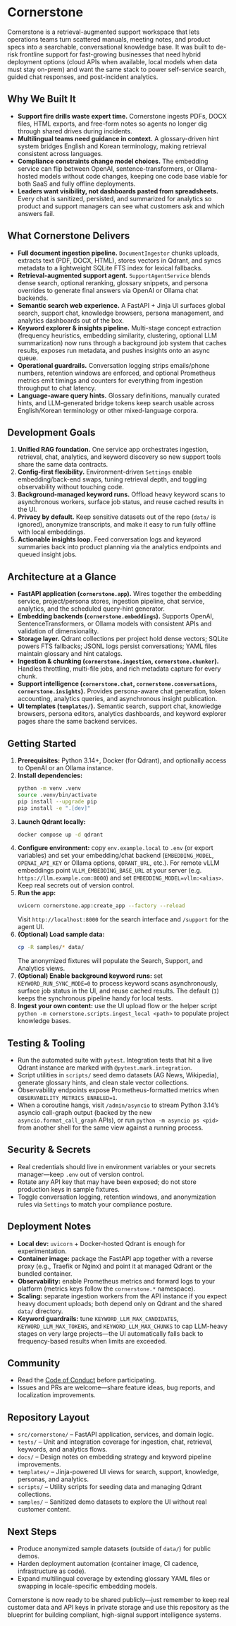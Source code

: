 # Cornerstone

Cornerstone is a retrieval-augmented support workspace that lets operations teams turn scattered manuals, meeting notes, and product specs into a searchable, conversational knowledge base. It was built to de-risk frontline support for fast-growing businesses that need hybrid deployment options (cloud APIs when available, local models when data must stay on-prem) and want the same stack to power self-service search, guided chat responses, and post-incident analytics.

## Why We Built It
- **Support fire drills waste expert time.** Cornerstone ingests PDFs, DOCX files, HTML exports, and free-form notes so agents no longer dig through shared drives during incidents.
- **Multilingual teams need guidance in context.** A glossary-driven hint system bridges English and Korean terminology, making retrieval consistent across languages.
- **Compliance constraints change model choices.** The embedding service can flip between OpenAI, sentence-transformers, or Ollama-hosted models without code changes, keeping one code base viable for both SaaS and fully offline deployments.
- **Leaders want visibility, not dashboards pasted from spreadsheets.** Every chat is sanitized, persisted, and summarized for analytics so product and support managers can see what customers ask and which answers fail.

## What Cornerstone Delivers
- **Full document ingestion pipeline.** `DocumentIngestor` chunks uploads, extracts text (PDF, DOCX, HTML), stores vectors in Qdrant, and syncs metadata to a lightweight SQLite FTS index for lexical fallbacks.
- **Retrieval-augmented support agent.** `SupportAgentService` blends dense search, optional reranking, glossary snippets, and persona overrides to generate final answers via OpenAI or Ollama chat backends.
- **Semantic search web experience.** A FastAPI + Jinja UI surfaces global search, support chat, knowledge browsers, persona management, and analytics dashboards out of the box.
- **Keyword explorer & insights pipeline.** Multi-stage concept extraction (frequency heuristics, embedding similarity, clustering, optional LLM summarization) now runs through a background job system that caches results, exposes run metadata, and pushes insights onto an async queue.
- **Operational guardrails.** Conversation logging strips emails/phone numbers, retention windows are enforced, and optional Prometheus metrics emit timings and counters for everything from ingestion throughput to chat latency.
- **Language-aware query hints.** Glossary definitions, manually curated hints, and LLM-generated bridge tokens keep search usable across English/Korean terminology or other mixed-language corpora.

## Development Goals
1. **Unified RAG foundation.** One service app orchestrates ingestion, retrieval, chat, analytics, and keyword discovery so new support tools share the same data contracts.
2. **Config-first flexibility.** Environment-driven `Settings` enable embedding/back-end swaps, tuning retrieval depth, and toggling observability without touching code.
3. **Background-managed keyword runs.** Offload heavy keyword scans to asynchronous workers, surface job status, and reuse cached results in the UI.
4. **Privacy by default.** Keep sensitive datasets out of the repo (`data/` is ignored), anonymize transcripts, and make it easy to run fully offline with local embeddings.
5. **Actionable insights loop.** Feed conversation logs and keyword summaries back into product planning via the analytics endpoints and queued insight jobs.

## Architecture at a Glance
- **FastAPI application (`cornerstone.app`).** Wires together the embedding service, project/persona stores, ingestion pipeline, chat service, analytics, and the scheduled query-hint generator.
- **Embedding backends (`cornerstone.embeddings`).** Supports OpenAI, SentenceTransformers, or Ollama models with consistent APIs and validation of dimensionality.
- **Storage layer.** Qdrant collections per project hold dense vectors; SQLite powers FTS fallbacks; JSONL logs persist conversations; YAML files maintain glossary and hint catalogs.
- **Ingestion & chunking (`cornerstone.ingestion`, `cornerstone.chunker`).** Handles throttling, multi-file jobs, and rich metadata capture for every chunk.
- **Support intelligence (`cornerstone.chat`, `cornerstone.conversations`, `cornerstone.insights`).** Provides persona-aware chat generation, token accounting, analytics queries, and asynchronous insight publication.
- **UI templates (`templates/`).** Semantic search, support chat, knowledge browsers, persona editors, analytics dashboards, and keyword explorer pages share the same backend services.

## Getting Started
1. **Prerequisites:** Python 3.14+, Docker (for Qdrant), and optionally access to OpenAI or an Ollama instance.
2. **Install dependencies:**
   ```bash
   python -m venv .venv
   source .venv/bin/activate
   pip install --upgrade pip
   pip install -e ".[dev]"
   ```
3. **Launch Qdrant locally:**
   ```bash
   docker compose up -d qdrant
   ```
4. **Configure environment:** copy `env.example.local` to `.env` (or export variables) and set your embedding/chat backend (`EMBEDDING_MODEL`, `OPENAI_API_KEY` or Ollama options, `QDRANT_URL`, etc.). For remote vLLM embeddings point `VLLM_EMBEDDING_BASE_URL` at your server (e.g. `https://llm.example.com:8000`) and set `EMBEDDING_MODEL=vllm:<alias>`. Keep real secrets out of version control.
5. **Run the app:**
   ```bash
   uvicorn cornerstone.app:create_app --factory --reload
   ```
   Visit `http://localhost:8000` for the search interface and `/support` for the agent UI.
6. **(Optional) Load sample data:**
   ```bash
   cp -R samples/* data/
   ```
   The anonymized fixtures will populate the Search, Support, and Analytics views.
7. **(Optional) Enable background keyword runs:** set `KEYWORD_RUN_SYNC_MODE=0` to process keyword scans asynchronously, surface job status in the UI, and reuse cached results. The default (`1`) keeps the synchronous pipeline handy for local tests.
8. **Ingest your own content:** use the UI upload flow or the helper script `python -m cornerstone.scripts.ingest_local <path>` to populate project knowledge bases.

## Testing & Tooling
- Run the automated suite with `pytest`. Integration tests that hit a live Qdrant instance are marked with `@pytest.mark.integration`.
- Script utilities in `scripts/` seed demo datasets (AG News, Wikipedia), generate glossary hints, and clean stale vector collections.
- Observability endpoints expose Prometheus-formatted metrics when `OBSERVABILITY_METRICS_ENABLED=1`.
- When a coroutine hangs, visit `/admin/asyncio` to stream Python 3.14’s asyncio call-graph output (backed by the new `asyncio.format_call_graph` APIs), or run `python -m asyncio ps <pid>` from another shell for the same view against a running process.

## Security & Secrets
- Real credentials should live in environment variables or your secrets manager—keep `.env` out of version control.
- Rotate any API key that may have been exposed; do not store production keys in sample fixtures.
- Toggle conversation logging, retention windows, and anonymization rules via `Settings` to match your compliance posture.

## Deployment Notes
- **Local dev:** `uvicorn` + Docker-hosted Qdrant is enough for experimentation.
- **Container image:** package the FastAPI app together with a reverse proxy (e.g., Traefik or Nginx) and point it at managed Qdrant or the bundled container.
- **Observability:** enable Prometheus metrics and forward logs to your platform (metrics keys follow the `cornerstone.*` namespace).
- **Scaling:** separate ingestion workers from the API instance if you expect heavy document uploads; both depend only on Qdrant and the shared `data/` directory.
- **Keyword guardrails:** tune `KEYWORD_LLM_MAX_CANDIDATES`, `KEYWORD_LLM_MAX_TOKENS`, and `KEYWORD_LLM_MAX_CHUNKS` to cap LLM-heavy stages on very large projects—the UI automatically falls back to frequency-based results when limits are exceeded.

## Community
- Read the [Code of Conduct](./CODE_OF_CONDUCT.md) before participating.
- Issues and PRs are welcome—share feature ideas, bug reports, and localization improvements.

## Repository Layout
- `src/cornerstone/` – FastAPI application, services, and domain logic.
- `tests/` – Unit and integration coverage for ingestion, chat, retrieval, keywords, and analytics flows.
- `docs/` – Design notes on embedding strategy and keyword pipeline improvements.
- `templates/` – Jinja-powered UI views for search, support, knowledge, personas, and analytics.
- `scripts/` – Utility scripts for seeding data and managing Qdrant collections.
- `samples/` – Sanitized demo datasets to explore the UI without real customer content.

## Next Steps
- Produce anonymized sample datasets (outside of `data/`) for public demos.
- Harden deployment automation (container image, CI cadence, infrastructure as code).
- Expand multilingual coverage by extending glossary YAML files or swapping in locale-specific embedding models.

Cornerstone is now ready to be shared publicly—just remember to keep real customer data and API keys in private storage and use this repository as the blueprint for building compliant, high-signal support intelligence systems.
